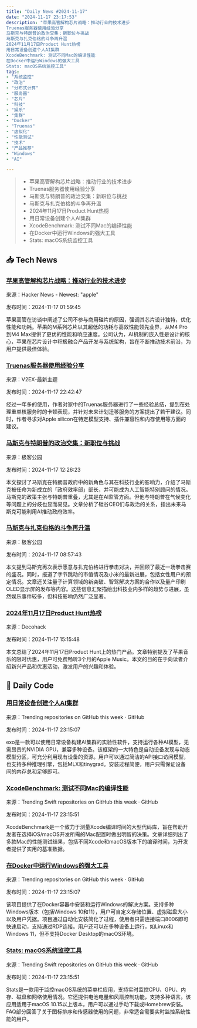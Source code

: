 ```yaml
---
title: "Daily News #2024-11-17"
date: "2024-11-17 23:17:53"
description: "苹果高管解构芯片战略：推动行业的技术进步
Truenas服务器使用经验分享
马斯克与特朗普的政治交集：新职位与挑战
马斯克与扎克伯格的斗争再升温
2024年11月17日Product Hunt热榜
用日常设备创建个人AI集群
XcodeBenchmark: 测试不同Mac的编译性能
在Docker中运行Windows的强大工具
Stats: macOS系统监控工具"
tags: 
- "系统监控"
- "政治"
- "分布式计算"
- "服务器"
- "芯片"
- "科技"
- "娱乐"
- "集群"
- "Docker"
- "Truenas"
- "虚拟化"
- "性能测试"
- "技术"
- "产品推荐"
- "Windows"
- "AI"

---
```


> - 苹果高管解构芯片战略：推动行业的技术进步
> - Truenas服务器使用经验分享
> - 马斯克与特朗普的政治交集：新职位与挑战
> - 马斯克与扎克伯格的斗争再升温
> - 2024年11月17日Product Hunt热榜
> - 用日常设备创建个人AI集群
> - XcodeBenchmark: 测试不同Mac的编译性能
> - 在Docker中运行Windows的强大工具
> - Stats: macOS系统监控工具

## 📥 Tech News

### [苹果高管解构芯片战略：推动行业的技术进步](https://indianexpress.com/article/technology/tech-news-technology/exclusive-top-execs-explain-apple-chip-philosophy-9670865/)

来源：Hacker News - Newest: "apple"

发布时间：2024-11-17 01:59:45

苹果高管在访谈中阐述了公司不参与商用硅片的原因，强调其芯片设计独特，优化性能和功耗。苹果的M系列芯片以其超低的功耗与高效性能领先业界，从M4 Pro到M4 Max提供了更优的性能和响应速度。公司认为，AI机制的嵌入性是设计的核心，苹果在芯片设计中积极融合产品开发与系统架构，旨在不断推动技术前沿，为用户提供最佳体验。

### [Truenas服务器使用经验分享](https://www.v2ex.com/t/1090334)

来源：V2EX-最新主题

发布时间：2024-11-17 22:42:47

经过一年多的使用，作者对家中的Truenas服务器进行了一些经验总结，提到在处理重单核服务时的卡顿表现，并针对未来计划迁移服务的方案提出了若干建议。同时，作者寻求对Apple silicon在特定模型支持、插件兼容性和内存使用等方面的建议。

### [马斯克与特朗普的政治交集：新职位与挑战](http://www.geekpark.net/news/343179)

来源：极客公园

发布时间：2024-11-17 12:26:23

本文探讨了马斯克在特朗普政府中的新角色与其在科技行业的影响力，介绍了马斯克被任命为新成立的「政府效率部」部长，并可能成为人工智能特别顾问的情况。马斯克的政策主张与特朗普重叠，尤其是在AI监管方面。但他与特朗普在气候变化等问题上的分歧也显而易见。文章分析了硅谷CEO们与政治的关系，指出未来马斯克可能利用AI推动政府效率。

### [马斯克与扎克伯格的斗争再升温](http://www.geekpark.net/news/343175)

来源：极客公园

发布时间：2024-11-17 08:57:43

本文提到马斯克再次表示愿意与扎克伯格进行拳击对决，并回顾了最近一场拳击赛的盛况。同时，报道了字节跳动的市值情况及小米的最新进展，包括女性用户的预定情况。文章还关注量子计算领域的新突破、智驾解决方案的合作以及量产印刷OLED显示屏的发布等内容。这些信息汇聚描绘出科技业内多样的趋势与进展，虽然娱乐事件较多，但科技影响仍然广泛显著。

### [2024年11月17日Product Hunt热榜](https://decohack.com/producthunt-daily-2024-11-17/)

来源：Decohack

发布时间：2024-11-17 15:15:48

本文总结了2024年11月17日Product Hunt上的热门产品。文章特别提及了苹果音乐的限时优惠，用户可免费畅听3个月的Apple Music。本文的目的在于向读者介绍新兴产品和优惠活动，激发用户的兴趣和体验。

## 💾 Daily Code

### [用日常设备创建个人AI集群](https://github.com/exo-explore/exo)

来源：Trending repositories on GitHub this week · GitHub

发布时间：2024-11-17 23:15:07

exo是一款可以使用日常设备构建AI集群的实验性软件，支持运行各种AI模型，无需昂贵的NVIDIA GPU，兼容多种设备。该框架的一大特色是自动设备发现与动态模型分区，可充分利用现有设备的资源。用户可以通过简洁的API接口访问模型，也支持多种推理引擎，包括MLX和tinygrad。安装过程简便，用户只需保证设备间的内存总和足够即可。

### [XcodeBenchmark: 测试不同Mac的编译性能](https://github.com/devMEremenko/XcodeBenchmark)

来源：Trending Swift repositories on GitHub this week · GitHub

发布时间：2024-11-17 23:15:51

XcodeBenchmark是一个致力于测量Xcode编译时间的大型代码库，旨在帮助开发者在选择iOS/macOS开发所需的Mac配置时做出明智的决策。文章详细列出了多款Mac的性能测试结果，包括不同Xcode和macOS版本下的编译时间，为开发者提供了实用的基准数据。

### [在Docker中运行Windows的强大工具](https://github.com/dockur/windows)

来源：Trending repositories on GitHub this week · GitHub

发布时间：2024-11-17 23:15:07

该项目提供了在Docker容器中安装和运行Windows的解决方案。支持多种Windows版本（包括Windows 10和11），用户可自定义存储位置、虚拟磁盘大小以及用户凭据。项目通过自动化安装简化了过程，使用者只需连接端口8006即可快速启动，支持通过RDP连接。用户还可以在多种设备上运行，如Linux和Windows 11，但不支持Docker Desktop的macOS环境。

### [Stats: macOS系统监控工具](https://github.com/exelban/stats)

来源：Trending Swift repositories on GitHub this week · GitHub

发布时间：2024-11-17 23:15:51

Stats是一款用于监控macOS系统的菜单栏应用，支持实时监控CPU、GPU、内存、磁盘和网络使用情况。它还提供电池电量和风扇控制功能，支持多种语言。该应用适用于macOS 10.15以上版本，用户可以通过手动下载或Homebrew安装。FAQ部分回答了关于图标排序和传感器使用的问题，非常适合需要实时监控系统性能的用户。
